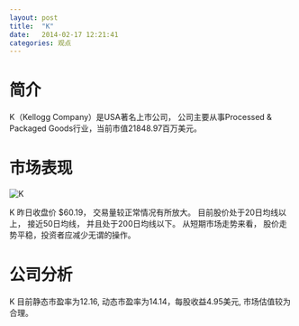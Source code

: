 ```yaml
---
layout: post
title:  "K"
date:   2014-02-17 12:21:41
categories: 观点
---
```


# 简介
K（Kellogg Company）是USA著名上市公司，
公司主要从事Processed & Packaged Goods行业，当前市值21848.97百万美元。

# 市场表现

![K](http://finviz.com/chart.ashx?t=K&ty=c&ta=1&p=d&s=l)

K 昨日收盘价 $60.19，
交易量较正常情况有所放大。
目前股价处于20日均线以上，
接近50日均线，
并且处于200日均线以下。
从短期市场走势来看，
股价走势平稳，投资者应减少无谓的操作。

# 公司分析
K 目前静态市盈率为12.16, 动态市盈率为14.14，每股收益4.95美元,
市场估值较为合理。
